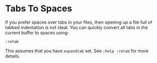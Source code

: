 # Tabs To Spaces

If you prefer spaces over tabs in your files, then opening up a file full of
tabbed indentation is not ideal. You can quickly convert all tabs in the
current buffer to spaces using:

```
:retab
```

This assumes that you have `expandtab` set. See `:help :retab` for more
details.